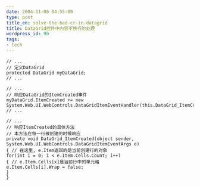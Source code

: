 ```yaml
---
date: 2004-11-06 04:55:00
type: post
title_en: solve-the-bad-cr-in-datagrid
title: DataGrid控件中内容不换行的处理
wordpress_id: 90
tags:
- tech
---
```


	// ...  
	// 定义DataGrid  
	protected DataGrid myDataGrid;  
	// ...  
	
	// ...  
	// 响应DataGrid的ItemCreated事件  
	myDataGrid.ItemCreated += new System.Web.UI.WebControls.DataGridItemEventHandler(this.DataGrid_ItemCreated);  
	// ...  
	
	// ...  
	// 响应ItemCreated的具体方法  
	// 本方法在每一行被创建的时候响应  
	private void DataGrid_ItemCreated(object sender, System.Web.UI.WebControls.DataGridItemEventArgs e)  
	{ // 在这里, e.Item返回的是当前创建行的对象  
	for(int i = 0; i < e.Item.Cells.Count; i++)  
	{ // e.Item.Cells[x]是当前行中的单元格  
	e.Item.Cells[i].Wrap = false;  
	}  
	}
